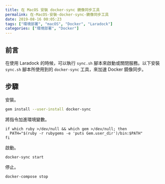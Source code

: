 ```yaml
---
title: 在 MacOS 安裝 docker-sync 鏡像同步工具
permalink: 在-MacOS-安裝-docker-sync-鏡像同步工具
date: 2019-08-16 00:05:23
tags: ["環境部署", "macOS", "Docker", "Laradock"]
categories: ["環境部署", "Docker"]
---
```


## 前言

在使用 Laradock 的時候，可以執行 `sync.sh` 腳本來啟動或關閉服務。以下安裝 `sync.sh` 腳本所使用到的 `docker-sync` 工具，來加速 Docker 鏡像同步。

## 步驟

安裝。

```BASH
gem install --user-install docker-sync
```

將指令加進環境變數。

```ENV
if which ruby >/dev/null && which gem >/dev/null; then
  PATH="$(ruby -r rubygems -e 'puts Gem.user_dir')/bin:$PATH"
fi
```

啟動。

```ENV
docker-sync start
```

停止。

```ENV
docker-compose stop
```
